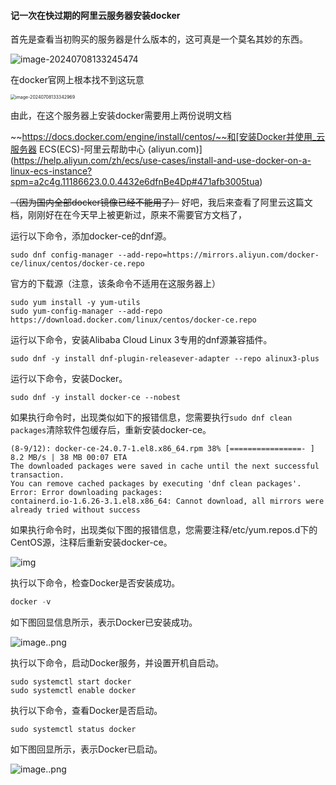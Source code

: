#### 记一次在快过期的阿里云服务器安装docker

首先是查看当初购买的服务器是什么版本的，这可真是一个莫名其妙的东西。

![image-20240708133245474](C:\Users\ASUS\AppData\Roaming\Typora\typora-user-images\image-20240708133245474.png)

在docker官网上根本找不到这玩意

<img src="C:\Users\ASUS\AppData\Roaming\Typora\typora-user-images\image-20240708133342969.png" alt="image-20240708133342969" style="zoom:50%;" />

由此，在这个服务器上安装docker需要用上两份说明文档

~~https://docs.docker.com/engine/install/centos/~~和[安装Docker并使用_云服务器 ECS(ECS)-阿里云帮助中心 (aliyun.com)](https://help.aliyun.com/zh/ecs/use-cases/install-and-use-docker-on-a-linux-ecs-instance?spm=a2c4g.11186623.0.0.4432e6dfnBe4Dp#471afb3005tua)

~~（因为国内全部docker镜像已经不能用了）~~  好吧，我后来查看了阿里云这篇文档，刚刚好在在今天早上被更新过，原来不需要官方文档了，

运行以下命令，添加docker-ce的dnf源。

```shell
sudo dnf config-manager --add-repo=https://mirrors.aliyun.com/docker-ce/linux/centos/docker-ce.repo
```
官方的下载源（注意，该条命令不适用在这服务器上）
```shell
sudo yum install -y yum-utils
sudo yum-config-manager --add-repo https://download.docker.com/linux/centos/docker-ce.repo
```
运行以下命令，安装Alibaba Cloud Linux 3专用的dnf源兼容插件。

```shell
sudo dnf -y install dnf-plugin-releasever-adapter --repo alinux3-plus
```

运行以下命令，安装Docker。

```shell
sudo dnf -y install docker-ce --nobest
```

如果执行命令时，出现类似如下的报错信息，您需要执行`sudo dnf clean packages`清除软件包缓存后，重新安装docker-ce。

```shell
(8-9/12): docker-ce-24.0.7-1.el8.x86_64.rpm 38% [================- ] 8.2 MB/s | 38 MB 00:07 ETA
The downloaded packages were saved in cache until the next successful transaction.
You can remove cached packages by executing 'dnf clean packages'.
Error: Error downloading packages:
containerd.io-1.6.26-3.1.el8.x86_64: Cannot download, all mirrors were already tried without success
```

如果执行命令时，出现类似下图的报错信息，您需要注释/etc/yum.repos.d下的CentOS源，注释后重新安装docker-ce。

![img](https://help-static-aliyun-doc.aliyuncs.com/assets/img/zh-CN/1286511071/p477222.png)

执行以下命令，检查Docker是否安装成功。

```javascript
docker -v
```

如下图回显信息所示，表示Docker已安装成功。

![image..png](https://help-static-aliyun-doc.aliyuncs.com/assets/img/zh-CN/6489086861/p683254.png)

执行以下命令，启动Docker服务，并设置开机自启动。

```shell
sudo systemctl start docker
sudo systemctl enable docker
```

执行以下命令，查看Docker是否启动。

```shell
sudo systemctl status docker
```

如下图回显所示，表示Docker已启动。

![image..png](https://help-static-aliyun-doc.aliyuncs.com/assets/img/zh-CN/9710116861/p679571.png)